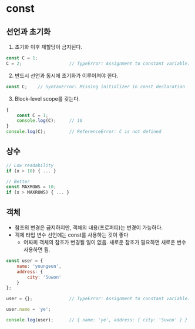 # const
## 선언과 초기화
1. 초기화 이후 재할당이 금지된다.
```javascript
const C = 1;
C = 2;                  // TypeError: Assignment to constant variable.
```
2. 반드시 선언과 동시에 초기화가 이루어져야 한다.
```javascript
const C;    // SyntaxError: Missing initializer in const declaration
```
3. Block-level scope를 갖는다.
```javascript
{
    const C = 1;
    console.log(C);     // 10
}
console.log(C);         // ReferenceError: C is not defined
```
## 상수
```javascript
// Low readability
if (x > 10) { ... }

// Better
const MAXROWS = 10;
if (x > MAXROWS) { ... }
```
## 객체
- 참조의 변경은 금지하지만, 객체의 내용(프로퍼티)는 변경이 가능하다.
- 객체 타입 변수 선언에는 const를 사용하는 것이 좋다
    + 어짜피 객체의 참조가 변경될 일이 없음. 새로운 참조가 필요하면 새로운 변수 사용하면 됨.
```javascript
const user = {
    name: 'youngeun',
    address: {
        city: 'Suwon'
    }
};

user = {};              // TypeError: Assignment to constant variable.

user.name = 'ye';

console.log(user);      // { name: 'ye', address: { city: 'Suwon' } }
```